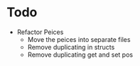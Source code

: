 # Todo
- Refactor Peices
  - Move the peices into separate files
  - Remove duplicating in structs
  - Remove duplicating get and set pos